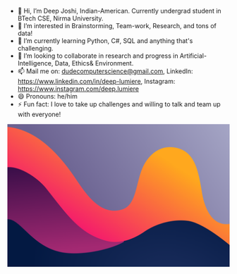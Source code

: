 - 👋 Hi, I’m Deep Joshi, Indian-American. Currently undergrad student in BTech CSE, Nirma University.
- 👀 I’m interested in Brainstorming, Team-work, Research, and tons of data!
- 🌱 I’m currently learning Python, C#, SQL and anything that's challenging. 
- 💞️ I’m looking to collaborate in research and progress in Artificial-Intelligence, Data, Ethics& Environment.
- 📫 Mail me on: dudecomputerscience@gmail.com, LinkedIn: https://www.linkedin.com/in/deep-lumiere, Instagram: https://www.instagram.com/deep.lumiere
- 😄 Pronouns: he/him
- ⚡ Fun fact: I love to take up challenges and willing to talk and team up with everyone!

<img src = "https://github.com/DeepLumiere/DeepLumiere/blob/main/design.png">


<!---
DeepLumiere/DeepLumiere is a ✨ special ✨ repository because its `README.md` (this file) appears on your GitHub profile.
You can click the Preview link to take a look at your changes.
--->
